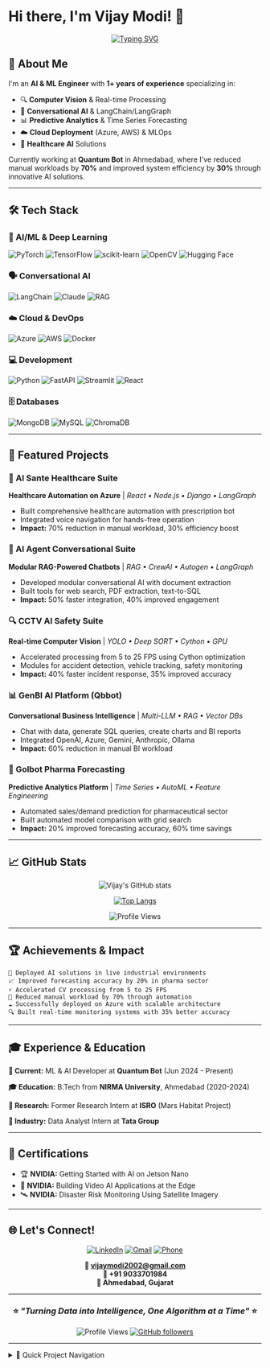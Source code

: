 # Hi there, I'm Vijay Modi! 👋

<div align="center">
  
[![Typing SVG](https://readme-typing-svg.herokuapp.com?font=Fira+Code&pause=1000&color=00D9FF&center=true&vCenter=true&width=435&lines=AI%2FML+Engineer;Computer+Vision+Specialist;Conversational+AI+Developer;Cloud+%26+MLOps+Enthusiast;1%2B+Years+of+Experience)](https://git.io/typing-svg)

</div>

## 🚀 About Me

I'm an **AI & ML Engineer** with **1+ years of experience** specializing in:
- 🔍 **Computer Vision** & Real-time Processing
- 🤖 **Conversational AI** & LangChain/LangGraph
- 📊 **Predictive Analytics** & Time Series Forecasting
- ☁️ **Cloud Deployment** (Azure, AWS) & MLOps
- 🏥 **Healthcare AI** Solutions

Currently working at **Quantum Bot** in Ahmedabad, where I've reduced manual workloads by **70%** and improved system efficiency by **30%** through innovative AI solutions.

---

## 🛠️ Tech Stack

### 🤖 AI/ML & Deep Learning
![PyTorch](https://img.shields.io/badge/PyTorch-%23EE4C2C.svg?style=for-the-badge&logo=PyTorch&logoColor=white)
![TensorFlow](https://img.shields.io/badge/TensorFlow-%23FF6F00.svg?style=for-the-badge&logo=TensorFlow&logoColor=white)
![scikit-learn](https://img.shields.io/badge/scikit--learn-%23F7931E.svg?style=for-the-badge&logo=scikit-learn&logoColor=white)
![OpenCV](https://img.shields.io/badge/opencv-%23white.svg?style=for-the-badge&logo=opencv&logoColor=white)
![Hugging Face](https://img.shields.io/badge/🤗%20Hugging%20Face-yellow?style=for-the-badge)

### 🗣️ Conversational AI
![LangChain](https://img.shields.io/badge/🦜%20LangChain-green?style=for-the-badge)
![Claude](https://img.shields.io/badge/Claude-3-orange?style=for-the-badge)
![RAG](https://img.shields.io/badge/RAG-Architecture-blue?style=for-the-badge)

### ☁️ Cloud & DevOps
![Azure](https://img.shields.io/badge/azure-%230072C6.svg?style=for-the-badge&logo=microsoftazure&logoColor=white)
![AWS](https://img.shields.io/badge/AWS-%23FF9900.svg?style=for-the-badge&logo=amazon-aws&logoColor=white)
![Docker](https://img.shields.io/badge/docker-%230db7ed.svg?style=for-the-badge&logo=docker&logoColor=white)

### 💻 Development
![Python](https://img.shields.io/badge/python-3670A8?style=for-the-badge&logo=python&logoColor=ffdd54)
![FastAPI](https://img.shields.io/badge/FastAPI-005571?style=for-the-badge&logo=fastapi)
![Streamlit](https://img.shields.io/badge/Streamlit-%23FE4B4B.svg?style=for-the-badge&logo=streamlit&logoColor=white)
![React](https://img.shields.io/badge/react-%2320232a.svg?style=for-the-badge&logo=react&logoColor=%2361DAFB)

### 🗄️ Databases
![MongoDB](https://img.shields.io/badge/MongoDB-%234ea94b.svg?style=for-the-badge&logo=mongodb&logoColor=white)
![MySQL](https://img.shields.io/badge/mysql-%2300f.svg?style=for-the-badge&logo=mysql&logoColor=white)
![ChromaDB](https://img.shields.io/badge/ChromaDB-Vector-purple?style=for-the-badge)

---

## 🌟 Featured Projects

### 🏥 AI Sante Healthcare Suite
**Healthcare Automation on Azure** | *React • Node.js • Django • LangGraph*
- Built comprehensive healthcare automation with prescription bot
- Integrated voice navigation for hands-free operation
- **Impact:** 70% reduction in manual workload, 30% efficiency boost

### 🤖 AI Agent Conversational Suite  
**Modular RAG-Powered Chatbots** | *RAG • CrewAI • Autogen • LangGraph*
- Developed modular conversational AI with document extraction
- Built tools for web search, PDF extraction, text-to-SQL
- **Impact:** 50% faster integration, 40% improved engagement

### 🔍 CCTV AI Safety Suite
**Real-time Computer Vision** | *YOLO • Deep SORT • Cython • GPU*
- Accelerated processing from 5 to 25 FPS using Cython optimization
- Modules for accident detection, vehicle tracking, safety monitoring
- **Impact:** 40% faster incident response, 35% improved accuracy

### 📊 GenBI AI Platform (Qbbot)
**Conversational Business Intelligence** | *Multi-LLM • RAG • Vector DBs*
- Chat with data, generate SQL queries, create charts and BI reports
- Integrated OpenAI, Azure, Gemini, Anthropic, Ollama
- **Impact:** 60% reduction in manual BI workload

### 💊 Golbot Pharma Forecasting
**Predictive Analytics Platform** | *Time Series • AutoML • Feature Engineering*
- Automated sales/demand prediction for pharmaceutical sector
- Built automated model comparison with grid search
- **Impact:** 20% improved forecasting accuracy, 60% time savings

---

## 📈 GitHub Stats

<div align="center">

![Vijay's GitHub stats](https://github-readme-stats.vercel.app/api?username=VijayM0di&show_icons=true&theme=tokyonight&count_private=true&include_all_commits=true)

[![Top Langs](https://github-readme-stats.vercel.app/api/top-langs/?username=VijayM0di&layout=compact&theme=tokyonight&hide=html,css)](https://github.com/anuraghazra/github-readme-stats)

![Profile Views](https://komarev.com/ghpvc/?username=VijayM0di&color=brightgreen&style=for-the-badge)

</div>

---

## 🏆 Achievements & Impact

```
🎯 Deployed AI solutions in live industrial environments
📈 Improved forecasting accuracy by 20% in pharma sector  
⚡ Accelerated CV processing from 5 to 25 FPS
🤖 Reduced manual workload by 70% through automation
☁️ Successfully deployed on Azure with scalable architecture
🔍 Built real-time monitoring systems with 35% better accuracy
```

---

## 🎓 Experience & Education

**🚀 Current:** ML & AI Developer at **Quantum Bot** (Jun 2024 - Present)

**🎓 Education:** B.Tech from **NIRMA University**, Ahmedabad (2020-2024)

**🔬 Research:** Former Research Intern at **ISRO** (Mars Habitat Project)

**🏢 Industry:** Data Analyst Intern at **Tata Group**

---

## 🏅 Certifications

- 🏆 **NVIDIA:** Getting Started with AI on Jetson Nano
- 🎯 **NVIDIA:** Building Video AI Applications at the Edge
- 🛰️ **NVIDIA:** Disaster Risk Monitoring Using Satellite Imagery

---

## 🌐 Let's Connect!

<div align="center">

[![LinkedIn](https://img.shields.io/badge/LinkedIn-0077B5?style=for-the-badge&logo=linkedin&logoColor=white)](https://linkedin.com/in/vijaymodi174)
[![Gmail](https://img.shields.io/badge/Gmail-D14836?style=for-the-badge&logo=gmail&logoColor=white)](mailto:vijaymodi2002@gmail.com)
[![Phone](https://img.shields.io/badge/Phone-25D366?style=for-the-badge&logo=whatsapp&logoColor=white)](tel:+919033701984)

**📧 vijaymodi2002@gmail.com**  
**📱 +91 9033701984**  
**📍 Ahmedabad, Gujarat**

</div>

---

<div align="center">

### ⭐ *"Turning Data into Intelligence, One Algorithm at a Time"* ⭐

![Profile Views](https://komarev.com/ghpvc/?username=VijayM0di&color=brightgreen&style=flat-square)
[![GitHub followers](https://img.shields.io/github/followers/VijayM0di?style=social)](https://github.com/VijayM0di)

</div>

---

<details>
<summary>🎯 Quick Project Navigation</summary>

### 🔗 Repository Links
- 🏥 [AI-Sante-Healthcare](#) - Healthcare Automation Suite
- 🤖 [AI-Agent-Suite](#) - Conversational AI Platform  
- 🔍 [CCTV-AI-Safety](#) - Computer Vision Safety System
- 📊 [GenBI-Platform](#) - Business Intelligence Tool
- 💊 [Pharma-Forecasting](#) - Predictive Analytics
- ♟️ [Chess-Game](#) - timburgan/timburgan repository
- 🤖 [Artificial-Intelligence](#) - AI Learning Repository

</details>
